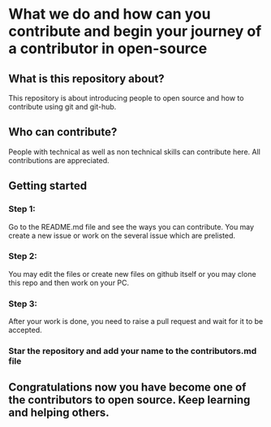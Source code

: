 # What we do and how can you contribute and begin your journey of a contributor in open-source
## What is this repository about?
This repository is about introducing people to open source and how to contribute using git and git-hub. 
## Who can contribute?
People with technical as well as non technical skills can contribute here. All contributions are appreciated.
## Getting started 
### Step 1: 
Go to the README.md file and see the ways you can contribute. You may create a new issue or work on the several issue which are prelisted.
### Step 2: 
You may edit the files or create new files on github itself or you may clone this repo and then work on your PC.
### Step 3: 
After your work is done, you need to raise a pull request and wait for it to be accepted.
### Star the repository and add your name to the contributors.md file
## Congratulations now you have become one of the contributors to open source. Keep learning and helping others. 